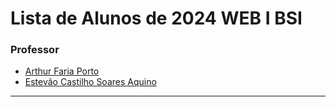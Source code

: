 
# Lista de Alunos de 2024 WEB I BSI

### Professor

- [Arthur Faria Porto](https://github.com/arthurfporto)
-  [Estevão Castilho Soares Aquino](https://github.com/estevao-castilho)

---

[comment]: <> (INSTRUÇÕES >>> Coloque abaixo o seu nome completo e o link para o seu github, com base no exemplo do que fiz no nome do professor)

